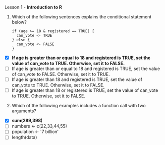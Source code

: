 Lesson 1 - **Introduction to R**

1.	Which of the following sentences explains the conditional statement below?

        if (age >= 18 & registered == TRUE) {
          can_vote <- TRUE
        } else {
          can_vote <- FALSE
        }

-   [x]	**If age is greater than or equal to 18 and registered is TRUE, set the value of can_vote to TRUE. Otherwise, set it to FALSE.**
-   [ ]	If age is greater than or equal to 18 and registered is TRUE, set the value of can_vote to FALSE. Otherwise, set it to TRUE.
-   [ ] If age is greater than 18 and registered is TRUE, set the value of can_vote to TRUE. Otherwise, set it to FALSE.
-   [ ] If age is greater than 18 or registered is TRUE, set the value of can_vote to TRUE. Otherwise, set it to FALSE.

2.	Which of the following examples includes a function call with two arguments?

-   [x]	**sum(289,398)**
-   [ ]	numbers <- c(22,33,44,55)
-   [ ]	population <- '7 billion'
-   [ ]	length(data)
